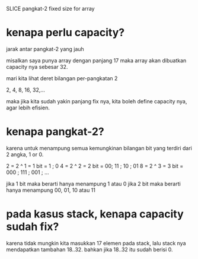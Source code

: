 SLICE
pangkat-2 fixed size for array

# kenapa perlu capacity?
jarak antar pangkat-2 yang jauh

misalkan saya punya array dengan panjang 17
maka array akan dibuatkan capacity nya sebesar 32.

mari kita lihat deret bilangan per-pangkatan 2

2, 4, 8, 16, 32,...

maka jika kita sudah yakin panjang fix nya, kita boleh define capacity nya, agar lebih efisien.

# kenapa pangkat-2?
karena untuk menampung semua kemungkinan bilangan bit yang terdiri dari 2 angka, 1 or 0.

2 = 2 ^ 1 = 1 bit = 1 ; 0
4 = 2 ^ 2 = 2 bit = 00; 11 ; 10 ; 01
8 = 2 ^ 3 = 3 bit = 000 ; 111 ; 001 ; ...

jika 1 bit maka berarti hanya menampung 1 atau 0
jika 2 bit maka berarti hanya menampung 00, 01, 10 atau 11

# pada kasus stack, kenapa capacity sudah fix?
karena tidak mungkin kita masukkan 17 elemen pada stack, lalu stack nya mendapatkan tambahan 18..32.
bahkan jika 18..32 itu sudah berisi 0.
